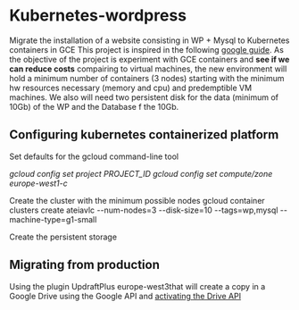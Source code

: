 # Kubernetes-wordpress

Migrate the installation of a website consisting in WP + Mysql to Kubernetes containers in GCE
This project is inspired in the following [google guide](https://cloud.google.com/container-engine/docs/tutorials/persistent-disk). As the objective of the project is experiment with GCE containers and **see if we can reduce costs** compairing to virtual machines, the new environment will hold a minimum number of containers (3 nodes) starting with the minimum hw resources necessary (memory and cpu) and predemptible VM machines. We also will need two persistent disk for the data (minimum of 10Gb) of the WP and the Database f the 10Gb.

## Configuring kubernetes containerized platform
Set defaults for the gcloud command-line tool

*gcloud config set project PROJECT_ID*
*gcloud config set compute/zone europe-west1-c*

Create the cluster with the minimum possible nodes
gcloud container clusters create ateiavlc --num-nodes=3 --disk-size=10  --tags=wp,mysql --machine-type=g1-small 

Create the persistent storage


## Migrating from production 
Using the plugin UpdraftPlus europe-west3that will create a copy in a Google Drive using the Google API and [activating the Drive API](https://updraftplus.com/support/configuring-google-drive-api-access-in-updraftplus/) 
